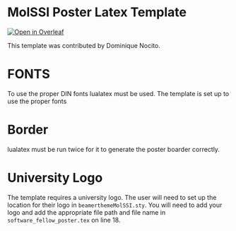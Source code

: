 # MolSSI Poster Latex Template
[![Open in Overleaf](https://img.shields.io/badge/Open%20in-Overleaf-138A07.svg)](https://www.overleaf.com/docs?snip_uri=https://github.com/molssi/molssi-poster-latex/archive/refs/heads/main.zip)

This template was contributed by Dominique Nocito.

# FONTS
To use the proper DIN fonts lualatex must be used. The template is set up to use the proper fonts

# Border
lualatex must be run twice for it to generate the poster boarder correctly.

# University Logo
The template requires a university logo. The user will need to set up the location for their logo in `beamerthemeMolSSI.sty`. 
You will need to add your logo and add the appropriate file path and file name in `software_fellow_poster.tex` on line 18.
